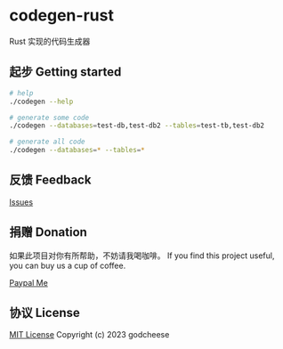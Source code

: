 # codegen-rust
Rust 实现的代码生成器

## 起步 Getting started

```bash
# help
./codegen --help

# generate some code
./codegen --databases=test-db,test-db2 --tables=test-tb,test-db2

# generate all code
./codegen --databases=* --tables=*
```

## 反馈 Feedback

[Issues](https://github.com/godcheese/codegen-rust/issues)

## 捐赠 Donation

如果此项目对你有所帮助，不妨请我喝咖啡。 If you find this project useful, you can buy us a cup of coffee.

[Paypal Me](https://www.paypal.me/godcheese)

## 协议 License
[MIT License](https://github.com/godcheese/codegen-rust/blob/main/LICENSE) Copyright (c) 2023 godcheese